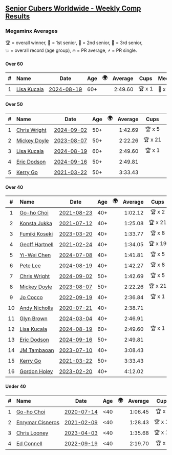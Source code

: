 <style>table {white-space: nowrap;}</style>
<link rel="stylesheet" type="text/css" href="/scw-comp/css/flags.css" />

## [Senior Cubers Worldwide - Weekly Comp Results](/scw-comp/results/)
### Megaminx Averages

<span style="white-space: nowrap;">🏆 = overall winner</span>, <span style="white-space: nowrap;">🥇 = 1st senior</span>, <span style="white-space: nowrap;">🥈 = 2nd senior</span>, <span style="white-space: nowrap;">🥉 = 3rd senior</span>, <span style="white-space: nowrap;">💥 = overall record (age group)</span>, <span style="white-space: nowrap;">🔥 = PR average</span>, <span style="white-space: nowrap;">⚡ = PR single</span>.

#### Over 60

| # | Name | Date | Age | 🌍 | Average | Cups | Medals | Achievements | Video |
| :--: | :-- | :--: | :--: | :--: | --: | :--: | :-- | :-- | :-- |
| 1 | [Lisa Kucala](../../persons/lisa_kucala/minx.md) | [2024-08-19](../../results/2024-08-19/minx.md) | 60+ | <i class="flag flag-US" /> | 2:49.60 | 🏆 x 1 | 🥇 x 1, 🥈 x 8, 🥉 x 5 | 💥 x 3, 🔥 x 6, ⚡ x 8 | [Desktop](https://www.facebook.com/events/1156782986175552/permalink/1166141668573017) / [Mobile](https://m.facebook.com/events/1156782986175552?view=permalink&id=1166141668573017) |

#### Over 50

| # | Name | Date | Age | 🌍 | Average | Cups | Medals | Achievements | Video |
| :--: | :-- | :--: | :--: | :--: | --: | :--: | :-- | :-- | :-- |
| 1 | [Chris Wright](../../persons/chris_wright/minx.md) | [2024-09-02](../../results/2024-09-02/minx.md) | 50+ | <i class="flag flag-GB" /> | 1:42.69 | 🏆 x 5 | 🥇 x 5, 🥈 x 2 | 💥 x 6, 🔥 x 6, ⚡ x 5 | [Desktop](https://www.facebook.com/events/536643418925945/permalink/539042085352745) / [Mobile](https://m.facebook.com/events/536643418925945?view=permalink&id=539042085352745) |
| 2 | [Mickey Doyle](../../persons/mickey_doyle/minx.md) | [2023-08-07](../../results/2023-08-07/minx.md) | 50+ | <i class="flag flag-US" /> | 2:22.26 | 🏆 x 21 | 🥇 x 29, 🥈 x 10, 🥉 x 4 | 🔥 x 11, ⚡ x 18 | [Desktop](https://www.facebook.com/events/274987855148595/permalink/281601141153933) / [Mobile](https://m.facebook.com/events/274987855148595?view=permalink&id=281601141153933) |
| 3 | [Lisa Kucala](../../persons/lisa_kucala/minx.md) | [2024-08-19](../../results/2024-08-19/minx.md) | 60+ | <i class="flag flag-US" /> | 2:49.60 | 🏆 x 1 | 🥇 x 1, 🥈 x 8, 🥉 x 5 | 💥 x 3, 🔥 x 6, ⚡ x 8 | [Desktop](https://www.facebook.com/events/1156782986175552/permalink/1166141668573017) / [Mobile](https://m.facebook.com/events/1156782986175552?view=permalink&id=1166141668573017) |
| 4 | [Eric Dodson](../../persons/eric_dodson/minx.md) | [2024-09-16](../../results/2024-09-16/minx.md) | 50+ | <i class="flag flag-US" /> | 2:49.81 |  | 🥉 x 1 | 🔥 x 1, ⚡ x 2 | [Desktop](https://www.facebook.com/events/1432335554111064/permalink/1433733853971234) / [Mobile](https://m.facebook.com/events/1432335554111064?view=permalink&id=1433733853971234) |
| 5 | [Kerry Go](../../persons/kerry_go/minx.md) | [2021-03-22](../../results/2021-03-22/minx.md) | 50+ | <i class="flag flag-US" /> | 3:33.43 |  | 🥈 x 1, 🥉 x 1 | 🔥 x 2, ⚡ x 3 | [Desktop](https://www.facebook.com/events/802754890451423/permalink/806703126723266) / [Mobile](https://m.facebook.com/events/802754890451423?view=permalink&id=806703126723266) |

#### Over 40

| # | Name | Date | Age | 🌍 | Average | Cups | Medals | Achievements | Video |
| :--: | :-- | :--: | :--: | :--: | --: | :--: | :-- | :-- | :-- |
| 1 | [Go-ho Choi](../../persons/go_ho_choi/minx.md) | [2021-08-23](../../results/2021-08-23/minx.md) | 40+ | <i class="flag flag-KR" /> | 1:02.12 | 🏆 x 2 | 🥇 x 1 | 💥 x 2, 🔥 x 2, ⚡ x 2 | [Desktop](https://www.facebook.com/events/992549044856331/permalink/993506081427294) / [Mobile](https://m.facebook.com/events/992549044856331?view=permalink&id=993506081427294) |
| 2 | [Konsta Jukka](../../persons/konsta_jukka/minx.md) | [2021-07-12](../../results/2021-07-12/minx.md) | 40+ | <i class="flag flag-FI" /> | 1:25.08 | 🏆 x 21 | 🥇 x 28, 🥈 x 8 | 💥 x 9, 🔥 x 8, ⚡ x 5 | [Desktop](https://www.facebook.com/events/511699716713156/permalink/519754122574382) / [Mobile](https://m.facebook.com/events/511699716713156?view=permalink&id=519754122574382) |
| 3 | [Fumiki Koseki](../../persons/fumiki_koseki/minx.md) | [2023-03-20](../../results/2023-03-20/minx.md) | 40+ | <i class="flag flag-JP" /> | 1:33.77 | 🏆 x 8 | 🥇 x 8, 🥈 x 13, 🥉 x 4 | 💥 x 2, 🔥 x 4, ⚡ x 1 | [Desktop](https://www.facebook.com/events/241366535002371/permalink/246586704480354) / [Mobile](https://m.facebook.com/events/241366535002371?view=permalink&id=246586704480354) |
| 4 | [Geoff Hartnell](../../persons/geoff_hartnell/minx.md) | [2021-02-24](../../results/2021-02-24/minx.md) | 40+ | <i class="flag flag-GB" /> | 1:34.05 | 🏆 x 19 | 🥇 x 25, 🥈 x 14, 🥉 x 7 | 💥 x 5, 🔥 x 4, ⚡ x 6 | [Desktop](https://www.facebook.com/events/264199631979561/permalink/268054231594101) / [Mobile](https://m.facebook.com/events/264199631979561?view=permalink&id=268054231594101) |
| 5 | [Yi-Wei Chen](../../persons/yi_wei_chen/minx.md) | [2024-07-08](../../results/2024-07-08/minx.md) | 40+ | <i class="flag flag-TW" /> | 1:41.81 | 🏆 x 5 | 🥇 x 8, 🥈 x 4, 🥉 x 4 | 🔥 x 7, ⚡ x 14 | [Desktop](https://www.facebook.com/events/821748909640871/permalink/827723439043418) / [Mobile](https://m.facebook.com/events/821748909640871?view=permalink&id=827723439043418) |
| 6 | [Pete Lee](../../persons/pete_lee/minx.md) | [2024-08-19](../../results/2024-08-19/minx.md) | 40+ | <i class="flag flag-GB" /> | 1:42.27 | 🏆 x 8 | 🥇 x 8, 🥈 x 7 | 🔥 x 8, ⚡ x 7 | [Desktop](https://www.facebook.com/events/1156782986175552/permalink/1165920878595096) / [Mobile](https://m.facebook.com/events/1156782986175552?view=permalink&id=1165920878595096) |
| 7 | [Chris Wright](../../persons/chris_wright/minx.md) | [2024-09-02](../../results/2024-09-02/minx.md) | 50+ | <i class="flag flag-GB" /> | 1:42.69 | 🏆 x 5 | 🥇 x 5, 🥈 x 2 | 💥 x 6, 🔥 x 6, ⚡ x 5 | [Desktop](https://www.facebook.com/events/536643418925945/permalink/539042085352745) / [Mobile](https://m.facebook.com/events/536643418925945?view=permalink&id=539042085352745) |
| 8 | [Mickey Doyle](../../persons/mickey_doyle/minx.md) | [2023-08-07](../../results/2023-08-07/minx.md) | 50+ | <i class="flag flag-US" /> | 2:22.26 | 🏆 x 21 | 🥇 x 29, 🥈 x 10, 🥉 x 4 | 🔥 x 11, ⚡ x 18 | [Desktop](https://www.facebook.com/events/274987855148595/permalink/281601141153933) / [Mobile](https://m.facebook.com/events/274987855148595?view=permalink&id=281601141153933) |
| 9 | [Jo Cocco](../../persons/jo_cocco/minx.md) | [2022-09-19](../../results/2022-09-19/minx.md) | 40+ | <i class="flag flag-GB" /> | 2:36.84 | 🏆 x 1 | 🥇 x 3, 🥈 x 3, 🥉 x 4 | 🔥 x 5, ⚡ x 6 | [Desktop](https://www.facebook.com/JoCocco/videos/606202337907410) / [Mobile](https://m.facebook.com/JoCocco/videos/606202337907410) |
| 10 | [Andy Nicholls](../../persons/andy_nicholls/minx.md) | [2020-07-21](../../results/2020-07-21/minx.md) | 40+ | <i class="flag flag-GB" /> | 2:38.71 |  | 🥈 x 8 | 🔥 x 5, ⚡ x 4 | [Desktop](https://www.facebook.com/events/1842039515939197/permalink/1847689885374160) / [Mobile](https://m.facebook.com/events/1842039515939197?view=permalink&id=1847689885374160) |
| 11 | [Glyn Brown](../../persons/glyn_brown/minx.md) | [2024-03-04](../../results/2024-03-04/minx.md) | 40+ | <i class="flag flag-GB" /> | 2:46.91 |  |  | 🔥 x 1, ⚡ x 1 | [Desktop](https://www.facebook.com/events/682023687232856/permalink/688294723272419) / [Mobile](https://m.facebook.com/events/682023687232856?view=permalink&id=688294723272419) |
| 12 | [Lisa Kucala](../../persons/lisa_kucala/minx.md) | [2024-08-19](../../results/2024-08-19/minx.md) | 60+ | <i class="flag flag-US" /> | 2:49.60 | 🏆 x 1 | 🥇 x 1, 🥈 x 8, 🥉 x 5 | 💥 x 3, 🔥 x 6, ⚡ x 8 | [Desktop](https://www.facebook.com/events/1156782986175552/permalink/1166141668573017) / [Mobile](https://m.facebook.com/events/1156782986175552?view=permalink&id=1166141668573017) |
| 13 | [Eric Dodson](../../persons/eric_dodson/minx.md) | [2024-09-16](../../results/2024-09-16/minx.md) | 50+ | <i class="flag flag-US" /> | 2:49.81 |  | 🥉 x 1 | 🔥 x 1, ⚡ x 2 | [Desktop](https://www.facebook.com/events/1432335554111064/permalink/1433733853971234) / [Mobile](https://m.facebook.com/events/1432335554111064?view=permalink&id=1433733853971234) |
| 14 | [JM Tambaoan](../../persons/jm_tambaoan/minx.md) | [2023-07-10](../../results/2023-07-10/minx.md) | 40+ | <i class="flag flag-PH" /> | 3:08.43 |  | 🥇 x 1, 🥈 x 9, 🥉 x 7 | 🔥 x 5, ⚡ x 8 | [Desktop](https://www.facebook.com/events/198208716234931/permalink/204215115634291) / [Mobile](https://m.facebook.com/events/198208716234931?view=permalink&id=204215115634291) |
| 15 | [Kerry Go](../../persons/kerry_go/minx.md) | [2021-03-22](../../results/2021-03-22/minx.md) | 50+ | <i class="flag flag-US" /> | 3:33.43 |  | 🥈 x 1, 🥉 x 1 | 🔥 x 2, ⚡ x 3 | [Desktop](https://www.facebook.com/events/802754890451423/permalink/806703126723266) / [Mobile](https://m.facebook.com/events/802754890451423?view=permalink&id=806703126723266) |
| 16 | [Gordon Holey](../../persons/gordon_holey/minx.md) | [2023-02-20](../../results/2023-02-20/minx.md) | 40+ | <i class="flag flag-US" /> | 4:12.02 |  | 🥇 x 2, 🥉 x 2 | 🔥 x 1, ⚡ x 1 | [Desktop](https://www.facebook.com/events/569225115154363/permalink/574125621330979) / [Mobile](https://m.facebook.com/events/569225115154363?view=permalink&id=574125621330979) |

#### Under 40

| # | Name | Date | Age | 🌍 | Average | Cups | Medals | Achievements | Video |
| :--: | :-- | :--: | :--: | :--: | --: | :--: | :-- | :-- | :-- |
| 1 | [Go-ho Choi](../../persons/go_ho_choi/minx.md) | [2020-07-14](../../results/2020-07-14/minx.md) | <40 | <i class="flag flag-KR" /> | 1:06.45 | 🏆 x 2 | 🥇 x 1 | 💥 x 2, 🔥 x 2, ⚡ x 2 | [Desktop](https://www.facebook.com/events/1157754364595802/permalink/1158593647845207) / [Mobile](https://m.facebook.com/events/1157754364595802?view=permalink&id=1158593647845207) |
| 2 | [Enrymar Cisneros](../../persons/enrymar_cisneros/minx.md) | [2021-02-09](../../results/2021-02-09/minx.md) | <40 | <i class="flag flag-VE" /> | 1:28.43 | 🏆 x 16 |  | 🔥 x 8, ⚡ x 4 | [Desktop](https://www.facebook.com/events/749806039307047/permalink/754004928887158) / [Mobile](https://m.facebook.com/events/749806039307047?view=permalink&id=754004928887158) |
| 3 | [Chris Looney](../../persons/chris_looney/minx.md) | [2023-04-03](../../results/2023-04-03/minx.md) | <40 | <i class="flag flag-US" /> | 1:35.68 | 🏆 x 17 |  | 🔥 x 9, ⚡ x 8 | [Desktop](https://www.facebook.com/chris.looney/videos/906942077203519) / [Mobile](https://m.facebook.com/chris.looney/videos/906942077203519) |
| 4 | [Ed Connell](../../persons/ed_connell/minx.md) | [2022-09-19](../../results/2022-09-19/minx.md) | <40 | <i class="flag flag-IE" /> | 2:19.70 | 🏆 x 4 |  | 🔥 x 2, ⚡ x 3 | [Desktop](https://www.facebook.com/events/400132442274991/permalink/408930344728534) / [Mobile](https://m.facebook.com/events/400132442274991?view=permalink&id=408930344728534) |


<!-- Global site tag (gtag.js) - Google Analytics -->
<script async src="https://www.googletagmanager.com/gtag/js?id=UA-86348435-3"></script>
<script>window.dataLayer = window.dataLayer || []; function gtag() {dataLayer.push(arguments);} gtag('js', new Date()); gtag('config', 'UA-86348435-3');</script>
